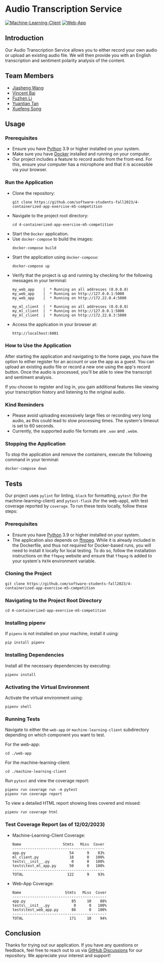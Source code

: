 # Audio Transcription Service

[![Machine-Learning-Client](https://github.com/software-students-fall2023/4-containerized-app-exercise-m5-competition/actions/workflows/ml_client_test.yml/badge.svg)](https://github.com/software-students-fall2023/4-containerized-app-exercise-m5-competition/actions/workflows/ml_client_test.yml) 
[![Web-App](https://github.com/software-students-fall2023/4-containerized-app-exercise-m5-competition/actions/workflows/web_app_test.yml/badge.svg)](https://github.com/software-students-fall2023/4-containerized-app-exercise-m5-competition/actions/workflows/web_app_test.yml)

## Introduction
Our Audio Transcription Service allows you to either record your own audio or upload an existing audio file. We will then provide you with an English transcription and sentiment polarity analysis of the content.

## Team Members
- [Jiasheng Wang](https://github.com/isomorphismss)
- [Vincent Bai](https://github.com/VincentBai-dotcom)
- [Fuzhen Li](https://github.com/fzfzlfz)
- [Yuantian Tan](https://github.com/AsukaTan)
- [Xuefeng Song](https://github.com/wowwowooo)

## Usage
### Prerequisites
- Ensure you have [Python](https://www.python.org/downloads/) 3.9 or higher installed on your system.
- Make sure you have [Docker](https://docs.docker.com/get-docker/) installed and running on your computer. 
- Our project includes a feature to record audio from the front-end. For this, ensure your computer has a microphone and that it is accessible via your browser.

### Run the Application
- Clone the repository:
    ```shell
    git clone https://github.com/software-students-fall2023/4-containerized-app-exercise-m5-competition
    ```
- Navigate to the project root directory:
    ```shell
    cd 4-containerized-app-exercise-m5-competition
    ```
- Start the `Docker` application.
- Use `docker-compose` to build the images:
    ```shell
    docker-compose build
    ```
- Start the application using `docker-compose`:
    ```shell
    docker-compose up
    ```
- Verify that the project is up and running by checking for the following messages in your terminal:
    ```shell
    my_web_app    |  * Running on all addresses (0.0.0.0)
    my_web_app    |  * Running on http://127.0.0.1:5000
    my_web_app    |  * Running on http://172.22.0.4:5000
    ```
    ```shell
    my_ml_client  |  * Running on all addresses (0.0.0.0)
    my_ml_client  |  * Running on http://127.0.0.1:5000
    my_ml_client  |  * Running on http://172.22.0.3:5000
    ```
- Access the application in your browser at:
    ```shell
    http://localhost:6001
    ```

### How to Use the Application
After starting the application and navigating to the home page, you have the option to either register for an account or use the app as a guest. You can upload an existing audio file or record a new one using the app's record button. Once the audio is processed, you'll be able to view the transcript and sentiment analysis. 

If you choose to register and log in, you gain additional features like viewing your transcription history and listening to the original audio. 

### Kind Reminders
- Please avoid uploading excessively large files or recording very long audio, as this could lead to slow processing times. The system's timeout is set to 60 seconds.
- Currently, the supported audio file formats are `.wav` and `.webm`.

### Stopping the Application
To stop the application and remove the containers, execute the following command in your terminal:
```shell
docker-compose down
```

## Tests
Our project uses `pylint` for linting, `black` for formatting, `pytest` (for the machine-learning-client) and `pytest-flask` (for the web-app), with test coverage reported by `coverage`. To run these tests locally, follow these steps:

### Prerequisites
- Ensure you have [Python](https://www.python.org/downloads/) 3.9 or higher installed on your system.
- The application also depends on [ffmpeg](https://ffmpeg.org/download.html). While it is already included in the Dockerfile, and thus not required for Docker-based runs, you will need to install it locally for local testing. To do so, follow the installation instructions on the `ffmpeg` website and ensure that `ffmpeg` is added to your system's `PATH` environment variable.

### Cloning the Project
```shell
git clone https://github.com/software-students-fall2023/4-containerized-app-exercise-m5-competition
```

### Navigating to the Project Root Directory
```shell
cd 4-containerized-app-exercise-m5-competition
```

### Installing pipenv
If `pipenv` is not installed on your machine, install it using:
```shell
pip install pipenv
```

### Installing Dependencies
Install all the necessary dependencies by executing:
```shell
pipenv install
```

### Activating the Virtual Environment
Activate the virtual environment using:
```shell
pipenv shell
```

### Running Tests
Navigate to either the `web-app` or `machine-learning-client` subdirectory depending on which component you want to test.

For the web-app:
```shell
cd ./web-app
```

For the machine-learning-client:
```shell
cd ./machine-learning-client
```

Run `pytest` and view the coverage report:
```shell
pipenv run coverage run -m pytest
pipenv run coverage report
```

To view a detailed HTML report showing lines covered and missed:
```shell
pipenv run coverage html
```

### Test Coverage Report (as of 12/02/2023)
- Machine-Learning-Client Coverage:
    ```shell
    Name                   Stmts   Miss  Cover
    ------------------------------------------
    app.py                    54      9    83%
    ml_client.py              18      0   100%
    tests\__init__.py          0      0   100%
    tests\test_ml_app.py      50      0   100%
    ------------------------------------------
    TOTAL                    122      9    93%
    ```

- Web-App Coverage:
    ```shell
    Name                    Stmts   Miss  Cover
    -------------------------------------------
    app.py                     85     10    88%
    tests\__init__.py           0      0   100%
    tests\test_web_app.py      86      0   100%
    -------------------------------------------
    TOTAL                     171     10    94%
    ```

## Conclusion
Thanks for trying out our application. If you have any questions or feedback, feel free to reach out to us via [GitHub Discussions](https://docs.github.com/en/discussions) for our repository. We appreciate your interest and support!
